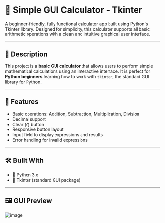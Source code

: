 # 🧮 Simple GUI Calculator - Tkinter

A beginner-friendly, fully functional calculator app built using Python's Tkinter library. Designed for simplicity, this calculator supports all basic arithmetic operations with a clean and intuitive graphical user interface.

---

## 📄 Description

This project is a **basic GUI calculator** that allows users to perform simple mathematical calculations using an interactive interface. It is perfect for **Python beginners** learning how to work with `tkinter`, the standard GUI library for Python.

---

## 🚀 Features

- Basic operations: Addition, Subtraction, Multiplication, Division
- Decimal support
- Clear (`C`) button
- Responsive button layout
- Input field to display expressions and results
- Error handling for invalid expressions

---

## 🛠️ Built With

- 🐍 Python 3.x
- 🧰 Tkinter (standard GUI package)

---

## 🖼️ GUI Preview

![image](https://github.com/user-attachments/assets/57bc8800-f09c-42ac-9d85-4a1ef6d730cf)
